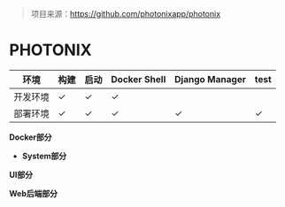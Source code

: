 > 项目来源：https://github.com/photonixapp/photonix

# PHOTONIX

| 环境     | 构建 | 启动 | Docker Shell | Django Manager | test |
| -------- | ---- | ---- | ------------ | -------------- | ---- |
| 开发环境 | ✓    | ✓    | ✓            |                |      |
| 部署环境 | ✓    | ✓    | ✓            | ✓              | ✓    |

 **Docker部分**

- **System部分**

**UI部分**

**Web后端部分**

